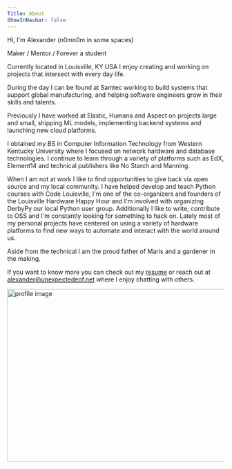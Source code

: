 ```yaml
---
Title: About
ShowInNavbar: false
---
```


Hi, I'm Alexander (n0mn0m in some spaces)

Maker / Mentor / Forever a student

Currently located in Louisville, KY USA I enjoy creating and working on projects that
intersect with every day life. 

During the day I can be found at Samtec working to build systems that support global
manufacturing, and helping software engineers grow in their skills and talents.

Previously I have worked at Elastic, Humana and Aspect on projects large and small,
shipping ML models, implementing backend systems and launching new cloud platforms.

I obtained my BS in Computer Information Technology from Western Kentucky University
where I focused on network hardware and database technologies. I continue to learn
through a variety of platforms such as EdX, Element14 and technical publishers like
No Starch and Manning.

When I am not at work I like to find opportunities to give back via open source and my 
local community. I have helped develop and teach Python courses with Code Louisville, I'm
one of the co-organizers and founders of the Louisville Hardware Happy Hour and I'm
involved with organizing DerbyPy our local Python user group. Additionally I like to write,
contribute to OSS and I'm constantly looking for something to hack on. Lately most of my
personal projects have centered on using a variety of hardware platforms to find new ways
to automate and interact with the world around us.

Aside from the technical I am the proud father of Maris and a gardener in the making.

If you want to know more you can check out my [resume](../resume.html) or reach out
at <alexander@unexpectedeof.net> where I enjoy chatting with others.

<p>
<img src="../assets/images/us.png" width="800" height="400" alt="profile image" align="middle">
</p>
